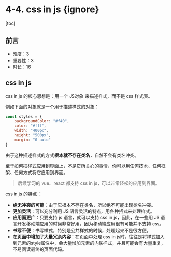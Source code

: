 # 4-4. css in js {ignore}

[toc]

## 前言

- 难度：3
- 重要性：3
- 时长：16

## css in js

css in js 的核心思想是：用一个 JS对象 来描述样式，而不是 css 样式表。

例如下面的对象就是一个用于描述样式的对象：

```js
const styles = {
    backgroundColor: "#f40",
    color: "#fff",
    width: "400px",
    height: "500px",
    margin: "0 auto"
}
```

由于这种描述样式的方式**根本就不存在类名**，自然不会有类名冲突。

至于如何把样式应用到界面上，不是它所关心的事情，你可以用任何技术、任何框架、任何方式将它应用到界面。

> 后续学习的 vue、react 都支持 css in js，可以非常轻松的应用到界面。

css in js 的特点：

- **绝无冲突的可能**：由于它根本不存在类名，所以绝不可能出现类名冲突。
- **更加灵活**：可以充分利用 JS 语言灵活的特点，用各种招式来处理样式。
- **应用面更广**：只要支持 js 语言，就可以支持 css in js，因此，在一些用 JS 语言开发移动端应用的时候非常好用，因为移动端应用很有可能并不支持 css。
- **书写不便**：书写样式，特别是公共样式的时候，处理起来不是很方便。
- **在页面中增加了大量冗余内容**：在页面中处理 css in js时，往往是将样式加入到元素的style属性中，会大量增加元素的内联样式，并且可能会有大量重复，不易阅读最终的页面代码。